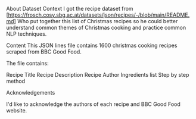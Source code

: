 
About Dataset
Context
I got the recipe dataset from [https://frosch.cosy.sbg.ac.at/datasets/json/recipes/-/blob/main/README.md]
Who put together this list of Christmas recipes so he could better understand common themes of Christmas cooking and practice common NLP techniques.

Content
This JSON lines file contains 1600 christmas cooking recipes scraped from BBC Good Food.

The file contains:

Recipe Title
Recipe Description
Recipe Author
Ingredients list
Step by step method



Acknowledgements

I'd like to acknowledge the authors of each recipe and BBC Good Food website.

